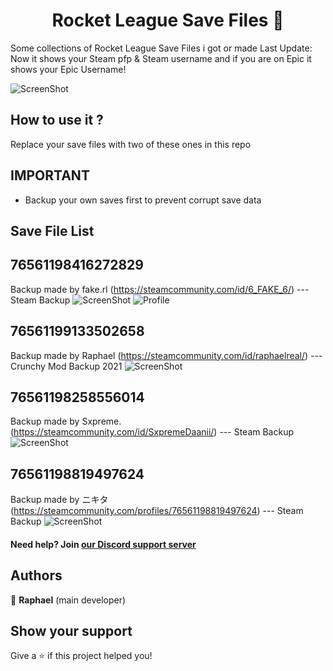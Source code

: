 <h1 align="center">Rocket League Save Files 📜</h1>

Some collections of Rocket League Save Files i got or made
Last Update: Now it shows your Steam pfp & Steam username and if you are on Epic it shows your Epic Username!


![ScreenShot](https://cdn.discordapp.com/attachments/1036859677151072339/1039877283739082803/rl_series_favorites_june2021_16x9.309bf22bd29c2e411e9dd8eb07575bb1.png)


## How to use it ?

Replace your save files with two of these ones in this repo

## IMPORTANT

- Backup your own saves first to prevent corrupt save data

## Save File List

## 76561198416272829

Backup made by fake.rl (https://steamcommunity.com/id/6_FAKE_6/) --- Steam Backup
![ScreenShot](https://cdn.discordapp.com/attachments/1036859677151072339/1039878302871068702/Screenshot_168.png)
![Profile](https://www.steamidfinder.com/signature/76561198416272829.png)

## 76561199133502658

Backup made by Raphael (https://steamcommunity.com/id/raphaelreal/) --- Crunchy Mod Backup 2021
![ScreenShot](https://cdn.discordapp.com/attachments/1036859677151072339/1039879278575239289/Screenshot_169.png)

## 76561198258556014

Backup made by Sxpreme. (https://steamcommunity.com/id/SxpremeDaanii/) --- Steam Backup
![ScreenShot](https://cdn.discordapp.com/attachments/1036859677151072339/1039881707920293918/Screenshot_170.png)

## 76561198819497624

Backup made by ニキタ (https://steamcommunity.com/profiles/76561198819497624) --- Steam Backup
![ScreenShot](https://cdn.discordapp.com/attachments/1036859677151072339/1039882952177352745/Screenshot_171.png)


#### Need help? Join [our Discord support server](https://discord.gg/RJSVxe9MP9)


## Authors

👤 **Raphael** (main developer)

## Show your support

Give a ⭐️ if this project helped you!
